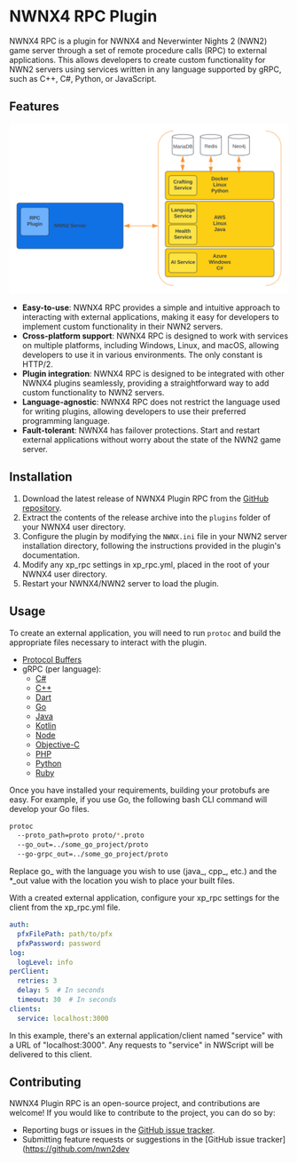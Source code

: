 # NWNX4 RPC Plugin

NWNX4 RPC is a plugin for NWNX4 and Neverwinter Nights 2 (NWN2) game server through a set of remote procedure calls (RPC) to external applications. This allows developers to create custom functionality for NWN2 servers using services written in any language supported by gRPC, such as C++, C#, Python, or JavaScript.

## Features

![xp_rpc Concept Chart](docs/assets/xp_rpc-concept.svg)

- **Easy-to-use**: NWNX4 RPC provides a simple and intuitive approach to interacting with external applications, making it easy for developers to implement custom functionality in their NWN2 servers.
- **Cross-platform support**: NWNX4 RPC is designed to work with services on multiple platforms, including Windows, Linux, and macOS, allowing developers to use it in various environments. The only constant is HTTP/2.
- **Plugin integration**: NWNX4 RPC is designed to be integrated with other NWNX4 plugins seamlessly, providing a straightforward way to add custom functionality to NWN2 servers.
- **Language-agnostic**: NWNX4 RPC does not restrict the language used for writing plugins, allowing developers to use their preferred programming language.
- **Fault-tolerant**: NWNX4 has failover protections. Start and restart external applications without worry about the state of the NWN2 game server.

## Installation

1. Download the latest release of NWNX4 Plugin RPC from the [GitHub repository](https://github.com/nwn2dev/nwnx4-plugin-rpc/releases).
2. Extract the contents of the release archive into the `plugins` folder of your NWNX4 user directory.
3. Configure the plugin by modifying the `NWNX.ini` file in your NWN2 server installation directory, following the instructions provided in the plugin's documentation.
4. Modify any xp_rpc settings in xp_rpc.yml, placed in the root of your NWNX4 user directory.
5. Restart your NWNX4/NWN2 server to load the plugin.

## Usage

To create an external application, you will need to run `protoc` and build the appropriate files necessary to interact with the plugin.

* [Protocol Buffers](https://developers.google.com/protocol-buffers/docs/downloads)
* gRPC (per language):
    * [C#](https://grpc.io/docs/languages/csharp/)
    * [C++](https://grpc.io/docs/languages/cpp/)
    * [Dart](https://grpc.io/docs/languages/dart/)
    * [Go](https://grpc.io/docs/languages/go/)
    * [Java](https://grpc.io/docs/languages/java/)
    * [Kotlin](https://grpc.io/docs/languages/kotlin/)
    * [Node](https://grpc.io/docs/languages/node/)
    * [Objective-C](https://grpc.io/docs/languages/objective-c/https://grpc.io/docs/languages/objective-c/)
    * [PHP](https://grpc.io/docs/languages/php/)
    * [Python](https://grpc.io/docs/languages/python/)
    * [Ruby](https://grpc.io/docs/languages/ruby/)

Once you have installed your requirements, building your protobufs are easy. For example, if you use Go, the following
bash CLI command will develop your Go files.

```bash
protoc 
  --proto_path=proto proto/*.proto 
  --go_out=../some_go_project/proto 
  --go-grpc_out=../some_go_project/proto
```

Replace go_ with the language you wish to use (java_, cpp_, etc.) and the *_out value with the location you wish to place your built files.

With a created external application, configure your xp_rpc settings for the client from the xp_rpc.yml file.

```yaml
auth:
  pfxFilePath: path/to/pfx
  pfxPassword: password
log:
  logLevel: info
perClient:
  retries: 3
  delay: 5  # In seconds
  timeout: 30  # In seconds
clients:
  service: localhost:3000
```

In this example, there's an external application/client named "service" with a URL of "localhost:3000". Any requests to "service" in NWScript will be delivered to this client.

## Contributing

NWNX4 Plugin RPC is an open-source project, and contributions are welcome! If you would like to contribute to the project, you can do so by:

- Reporting bugs or issues in the [GitHub issue tracker](https://github.com/nwn2dev/nwnx4-plugin-rpc/issues).
- Submitting feature requests or suggestions in the [GitHub issue tracker](https://github.com/nwn2dev